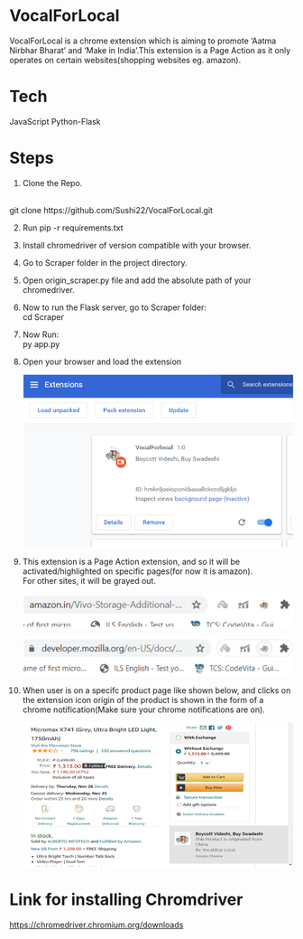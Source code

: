 # VocalForLocal
VocalForLocal  is a chrome extension which is aiming to promote ‘Aatma Nirbhar Bharat’ and ‘Make in India’.This extension is a Page Action as it only operates on certain websites(shopping websites eg. amazon).

# Tech
JavaScript
Python-Flask

# Steps
1. Clone the Repo.
<br>
git clone https://github.com/Sushi22/VocalForLocal.git

2. Run pip -r requirements.txt
3. Install chromedriver of version compatible with your browser.
4. Go to Scraper folder in the project directory. 
5. Open origin_scraper.py file and add the absolute path of your chromedriver.
6. Now to run the Flask server, go to Scraper folder:
        <br>
        cd Scraper
7. Now Run:
        <br>
        py app.py

8. Open your browser and load the extension
    <p>
    <img src="Screenshots/Picture1.png">
    </p>
9. This extension is a Page Action extension, and so it will be activated/highlighted on specific pages(for now it is amazon).
        <br>For other sites, it will be grayed  out.
        <p>
        <img src="Screenshots/Picture2.png">
        </p>
        <p>
        <img src="Screenshots/Picture3.png">
        </p>
10. When user is on a specifc product page like shown below, and clicks on the extension icon origin of the product is shown in the form of a chrome notification(Make sure your chrome notifications are on).
        <p>
            <img src="Screenshots/Picture4.png">
        </p>

# Link for installing Chromdriver
https://chromedriver.chromium.org/downloads


        




